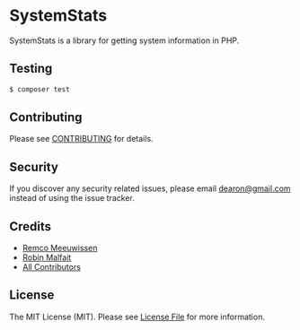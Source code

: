 # SystemStats

SystemStats is a library for getting system information in PHP.

## Testing

``` bash
$ composer test
```

## Contributing

Please see [CONTRIBUTING](CONTRIBUTING.md) for details.

## Security

If you discover any security related issues, please email dearon@gmail.com instead of using the issue tracker.

## Credits

- [Remco Meeuwissen](https://github.com/dearon)
- [Robin Malfait](https://github.com/RobinMalfait)
- [All Contributors](../../contributors)

## License

The MIT License (MIT). Please see [License File](LICENSE.md) for more information.
